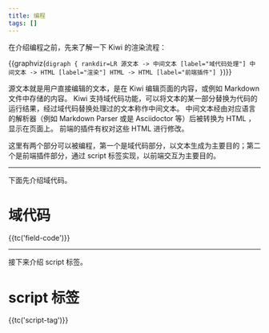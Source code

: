 ```yaml
---
title: 编程
tags: []
---
```


在介绍编程之前，先来了解一下 Kiwi 的渲染流程：

{{graphviz(`
digraph {
  rankdir=LR
  源文本 -> 中间文本 [label="域代码处理"]
  中间文本 -> HTML [label="渲染"]
  HTML -> HTML [label="前端插件"]
}
`)}}

源文本就是用户直接编辑的文本，是在 Kiwi 编辑页面的内容，或例如 Markdown 文件中存储的内容。 Kiwi 支持域代码功能，可以将文本的某一部分替换为代码的运行结果，经过域代码替换处理过的文本称作中间文本。 中间文本经由对应语言的解析器（例如 Markdown Parser 或是 Asciidoctor 等）后被转换为 HTML ，显示在页面上。 前端的插件有权对这些 HTML 进行修改。

这里有两个部分可以被编程，第一个是域代码部分，以文本生成为主要目的；第二个是前端插件部分，通过 script 标签实现，以前端交互为主要目的。

---

下面先介绍域代码。

# 域代码

{{tc('field-code')}}

---

接下来介绍 script 标签。

# script 标签

{{tc('script-tag')}}
